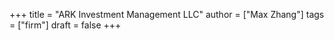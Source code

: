 +++
title = "ARK Investment Management LLC"
author = ["Max Zhang"]
tags = ["firm"]
draft = false
+++

